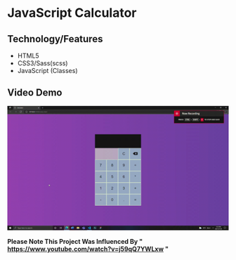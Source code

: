 # JavaScript Calculator

## Technology/Features
- HTML5
- CSS3/Sass(scss)
- JavaScript (Classes)

## Video Demo

![Demo](demo.gif)

**Please Note This Project Was Influenced By " https://www.youtube.com/watch?v=j59qQ7YWLxw "**